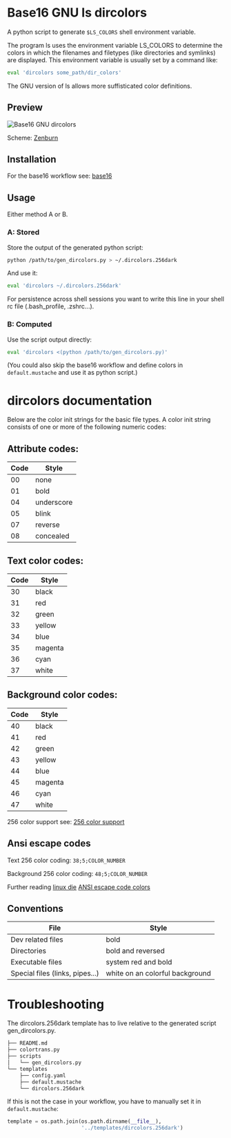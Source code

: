 # Base16 GNU ls dircolors

A python script to generate `$LS_COLORS` shell environment variable.

The program ls uses the environment variable LS_COLORS to determine the colors
in which the filenames and filetypes (like directories and symlinks) are displayed.
This environment variable is usually set by a command like:

``` bash
eval 'dircolors some_path/dir_colors'
```

The GNU version of ls allows more suffisticated color definitions.

## Preview

![Base16 GNU dircolors](https://github.com/embayer/base16-gnu-dircolors/raw/master/base16-gnu-dircolors.png)

Scheme: [Zenburn](https://github.com/elnawe/base16-zenburn-scheme)

## Installation

For the base16 workflow see:
[base16](https://github.com/chriskempson/base16)

## Usage

Either method A or B.

### A: Stored

Store the output of the generated python script:

``` bash
python /path/to/gen_dircolors.py > ~/.dircolors.256dark
```

And use it:

``` bash
eval 'dircolors ~/.dircolors.256dark'
```

For persistence across shell sessions you want to
write this line in your shell rc file (.bash_profile, .zshrc...).

### B: Computed

Use the script output directly:

``` bash
eval 'dircolors <(python /path/to/gen_dircolors.py)'
```

(You could also skip the base16 workflow and define
colors in `default.mustache` and use it as python script.)

# dircolors documentation

Below are the color init strings for the basic file types. A color init
string consists of one or more of the following numeric codes:

## Attribute codes:

Code | Style
---- | -----
00 | none
01 | bold
04 | underscore
05 | blink
07 | reverse
08 | concealed

## Text color codes:

Code | Style
---- | -----
30 | black
31 | red
32 | green
33 | yellow
34 | blue
35 | magenta
36 | cyan
37 | white

## Background color codes:

Code | Style
---- | -----
40 | black
41 | red
42 | green
43 | yellow
44 | blue
45 | magenta
46 | cyan
47 | white

256 color support see:
[256 color support](http://www.mail-archive.com/bug-coreutils@gnu.org/msg11030.html)

## Ansi escape codes

Text 256 color coding:
`38;5;COLOR_NUMBER`

Background 256 color coding:
`48;5;COLOR_NUMBER`

Further reading
[linux die](https://linux.die.net/man/5/dir_colors)
[ANSI escape code colors](https://en.wikipedia.org/wiki/ANSI_escape_code#Colors)

## Conventions

File | Style
---- | -----
Dev related files | bold
Directories | bold and reversed
Executable files | system red and bold
Special files (links, pipes...) | white on an colorful background

# Troubleshooting

The dircolors.256dark template has to live relative to
the generated script gen_dircolors.py.

``` bash
├── README.md
├── colortrans.py
├── scripts
│   └── gen_dircolors.py
└── templates
    ├── config.yaml
    ├── default.mustache
    └── dircolors.256dark
```

If this is not the case in your workflow, you have
to manually set it in `default.mustache`:

``` python
template = os.path.join(os.path.dirname(__file__),
                        '../templates/dircolors.256dark')
```
